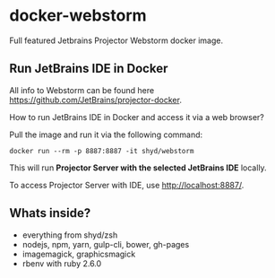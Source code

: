 # docker-webstorm
Full featured Jetbrains Projector Webstorm docker image.


## Run JetBrains IDE in Docker

All info to Webstorm can be found here <https://github.com/JetBrains/projector-docker>.

How to run JetBrains IDE in Docker and access it via a web browser?

Pull the image and run it via the following command:

```shell
docker run --rm -p 8887:8887 -it shyd/webstorm
```

This will run **Projector Server with the selected JetBrains IDE** locally.

To access Projector Server with IDE, use <http://localhost:8887/>.

## Whats inside?

- everything from shyd/zsh
- nodejs, npm, yarn, gulp-cli, bower, gh-pages
- imagemagick, graphicsmagick
- rbenv with ruby 2.6.0
 
